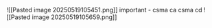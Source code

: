 ![[Pasted image 20250519105451.png]]
important - csma ca  csma cd
![[Pasted image 20250519105659.png]]
